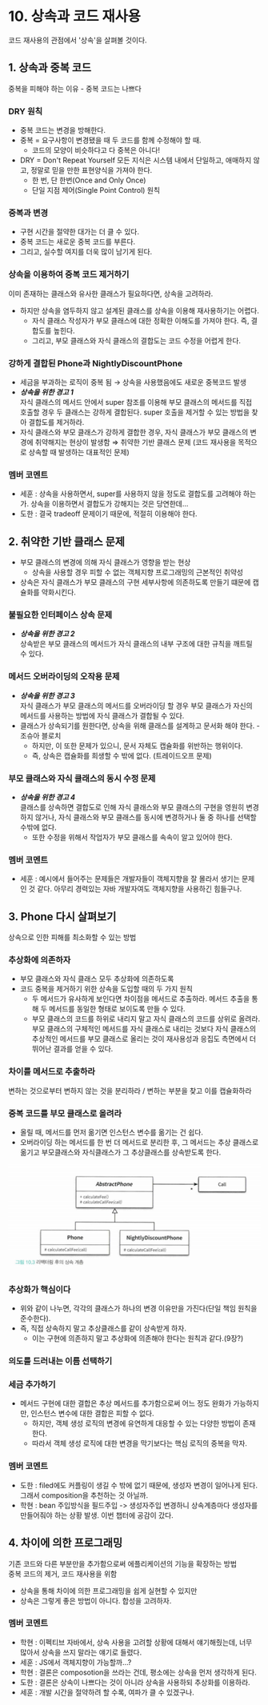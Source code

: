 # 10. 상속과 코드 재사용

코드 재사용의 관점에서 '상속'을 살펴볼 것이다.

## 1. 상속과 중복 코드

중복을 피해야 하는 이유 - 중복 코드는 나쁘다

### DRY 원칙

- 중복 코드는 변경을 방해한다.
- 중복 = 요구사항이 변경됐을 때 두 코드를 함께 수정해야 할 때.
    - 코드의 모양이 비슷하다고 다 중복은 아니다!
- DRY = Don't Repeat Yourself
모든 지식은 시스템 내에서 단일하고, 애매하지 않고, 정말로 믿을 만한 표현양식을 가져야 한다.
    - 한 번, 단 한번(Once and Only Once)
    - 단일 지점 제어(Single Point Control) 원칙

### 중복과 변경

- 구현 시간을 절약한 대가는 더 클 수 있다.
- 중복 코드는 새로운 중복 코드를 부른다.
- 그리고, 실수할 여지를 더욱 많이 남기게 된다.

### 상속을 이용하여 중복 코드 제거하기

이미 존재하는 클래스와 유사한 클래스가 필요하다면, 상속을 고려하라.

- 하지만 상속을 염두하지 않고 설계된 클래스를 상속을 이용해 재사용하기는 어렵다.
    - 자식 클래스 작성자가 부모 클래스에 대한 정확한 이해도를 가져야 한다. 즉, 결합도를 높힌다.
    - 그리고, 부모 클래스와 자식 클래스의 결합도는 코드 수정을 어렵게 한다.

### 강하게 결합된 Phone과 NightlyDiscountPhone

- 세금을 부과하는 로직이 중복 됨 → 상속을 사용했음에도 새로운 중복코드 발생
- ***상속을 위한 경고 1***  
자식 클래스의 메서드 안에서 super 참조를 이용해 부모 클래스의 메서드를 직접 호출할 경우 두 클래스는 강하게 결합된다. super 호출을 제거할 수 있는 방법을 찾아 결합도를 제거하라.
- 자식 클래스와 부모 클래스가 강하게 결합한 경우, 자식 클래스가 부모 클래스의 변경에 취약해지는 현상이 발생함 ⇒ 취약한 기반 클래스 문제 (코드 재사용을 목적으로 상속할 때 발생하는 대표적인 문제)

### 멤버 코멘트
- 세훈 : 상속을 사용하면서, super를 사용하지 않을 정도로 결합도를 고려해야 하는가. 상속을 이용하면서 결합도가 강해지는 것은 당연한데...
- 도한 : 결국 tradeoff 문제이기 때문에, 적절히 이용해야 한다.

## 2. 취약한 기반 클래스 문제

- 부모 클래스의 변경에 의해 자식 클래스가 영향을 받는 현상
    - 상속을 사용할 경우 피할 수 없는 객체지향 프로그래밍의 근본적인 취약성
- 상속은 자식 클래스가 부모 클래스의 구현 세부사항에 의존하도록 만들기 떄문에 캡슐화를 약화시킨다.

### 불필요한 인터페이스 상속 문제

- ***상속을 위한 경고 2***   
상속받은 부모 클래스의 메서드가 자식 클래스의 내부 구조에 대한 규칙을 깨트릴 수 있다.

### 메서드 오버라이딩의 오작용 문제

- ***상속을 위한 경고 3***   
자식 클래스가 부모 클래스의 메서드를 오버라이딩 할 경우 부모 클래스가 자신의 메서드를 사용하는 방법에 자식 클래스가 결합될 수 있다.
- 클래스가 상속되기를 원한다면, 상속을 위해 클래스를 설계하고 문서화 해야 한다. - 조슈아 블로치
    - 하지만, 이 또한 문제가 있으니, 문서 자체도 캡슐화를 위반하는 행위이다.
    - 즉, 상속은 캡슐화를 희생할 수 밖에 없다. (트레이드오프 문제)

### 부모 클래스와 자식 클래스의 동시 수정 문제

- ***상속을 위한 경고 4***   
클래스를 상속하면 결합도로 인해 자식 클래스와 부모 클래스의 구현을 영원히 변경하지 않거나, 자식 클래스와 부모 클래스를 동시에 변경하거나 둘 중 하나를 선택할 수밖에 없다.
    - 또한 수정을 위해서 작업자가 부모 클래스를 속속이 알고 있어야 한다.

### 멤버 코멘트
- 세훈 : 예시에서 들어주는 문제들은 개발자들이 객체지향을 잘 몰라서 생기는 문제인 것 같다. 아무리 경력있는 자바 개발자여도 객체지향을 사용하긴 힘들구나.

## 3. Phone 다시 살펴보기

상속으로 인한 피해를 최소화할 수 있는 방법

### 추상화에 의존하자

- 부모 클래스와 자식 클래스 모두 추상화에 의존하도록
- 코드 중복을 제거하기 위한 상속을 도입할 때의 두 가지 원칙
    - 두 메서드가 유사하게 보인다면 차이점을 메서드로 추출하라. 메서드 추출을 통해 두 메서드를 동일한 형태로 보이도록 만들 수 있다.
    - 부모 클래스의 코드를 하위로 내리지 말고 자식 클래스의 코드를 상위로 올려라. 부모 클래스의 구체적인 메서드를 자식 클래스로 내리는 것보다 자식 클래스의 추상적인 메서드를 부모 클래스로 올리는 것이 재사용성과 응집도 측면에서 더 뛰어난 결과를 얻을 수 있다.

### 차이를 메서드로 추출하라

변하는 것으로부터 변하지 않는 것을 분리하라 / 변하는 부분을 찾고 이를 캡슐화하라

### 중복 코드를 부모 클래스로 올려라

- 올릴 때, 메서드를 먼저 옮기면 인스턴스 변수를 옮기는 건 쉽다.
- 오버라이딩 하는 메서드를 한 번 더 메서드로 분리한 후, 그 메서드는 추상 클래스로 옮기고 부모클래스와 자식클래스가 그 추상클래스를 상속받도록 한다.

![1.png](1.png)

### 추상화가 핵심이다

- 위와 같이 나누면, 각각의 클래스가 하나의 변경 이유만을 가진다(단일 책임 원칙을 준수한다).
- 즉, 직접 상속하지 말고 추상클래스를 같이 상속받게 하자.
    - 이는 구현에 의존하지 말고 추상화에 의존해야 한다는 원칙과 같다.(9장?)

### 의도를 드러내는 이름 선택하기

### 세금 추가하기

- 메서드 구현에 대한 결합은 추상 메서드를 추가함으로써 어느 정도 완화가 가능하지만, 인스턴스 변수에 대한 결합은 피할 수 없다.
    - 하지만, 객체 생성 로직의 변경에 유연하게 대응할 수 있는 다양한 방법이 존재한다.
    - 따라서 객체 생성 로직에 대한 변경을 막기보다는 핵심 로직의 중복을 막자.

### 멤버 코멘트
- 도한 : filed에도 커플링이 생길 수 밖에 없기 때문에, 생성자 변경이 일어나게 된다. 그래서 composition을 추천하는 것 아닐까.
- 학현 : bean 주입방식을 필드주입 -> 생성자주입 변경하니 상속계층마다 생성자를 만들어줘야 하는 상황 발생. 이번 챕터에 공감이 갔다.

## 4. 차이에 의한 프로그래밍

기존 코드와 다른 부분만을 추가함으로써 에플리케이션의 기능을 확장하는 방법  
중복 코드의 제거, 코드 재사용을 위함

- 상속을 통해 차이에 의한 프로그래밍을 쉽게 실현할 수 있지만
- 상속은 그렇게 좋은 방법이 아니다. 합성을 고려하자.

### 멤버 코멘트
- 학현 : 이펙티브 자바에서, 상속 사용을 고려할 상황에 대해서 얘기해줬는데, 너무 많아서 상속을 쓰지 말라는 얘기로 들렸다.
- 세훈 : JS에서 객체지향이 가능할까...?
- 학현 : 결론은 composotion을 쓰라는 건데, 평소에는 상속을 먼저 생각하게 된다.
- 도한 : 결론은 상속이 나쁘다는 것이 아니라 상속을 사용하되 추상화를 이용하라.
- 세훈 : 개발 시간을 절약하려 할 수록, 여파가 클 수 있겠구나.

